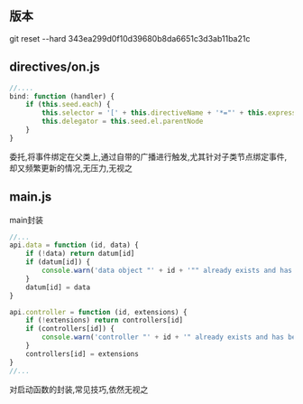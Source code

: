 ## 版本
git reset --hard 343ea299d0f10d39680b8da6651c3d3ab11ba21c

## directives/on.js
```javascript
//....
bind: function (handler) {
    if (this.seed.each) {
        this.selector = '[' + this.directiveName + '*="' + this.expression + '"]'
        this.delegator = this.seed.el.parentNode
    }
}
```
委托,将事件绑定在父类上,通过自带的广播进行触发,尤其针对子类节点绑定事件,却又频繁更新的情况,无压力,无视之

## main.js
main封装
```javascript
//...
api.data = function (id, data) {
    if (!data) return datum[id]
    if (datum[id]) {
        console.warn('data object "' + id + '"" already exists and has been overwritten.')
    }
    datum[id] = data
}

api.controller = function (id, extensions) {
    if (!extensions) return controllers[id]
    if (controllers[id]) {
        console.warn('controller "' + id + '" already exists and has been overwritten.')
    }
    controllers[id] = extensions
}
//...
```
对启动函数的封装,常见技巧,依然无视之
